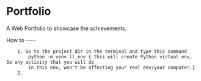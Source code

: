 # Portfolio
A Web Portfolio to showcase the achievements.


How to ----

        1. Go to the project dir in the terminal and type this command
            python -m venv ll_env { this will create Python virtual env, So any activity that you will do
            in this env, won't be affecting your real env/your computer.}
        2. 
